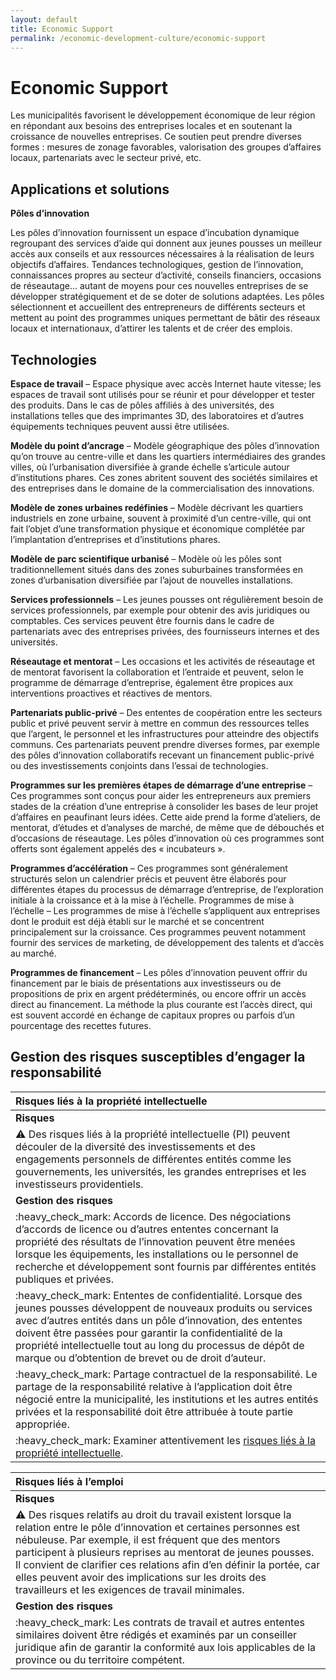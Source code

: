 ```yaml
---
layout: default
title: Economic Support
permalink: /economic-development-culture/economic-support
---
```


# Economic Support

Les municipalités favorisent le développement économique de leur région en répondant aux besoins des entreprises locales et en soutenant la croissance de nouvelles entreprises. Ce soutien peut prendre diverses formes : mesures de zonage favorables, valorisation des groupes d’affaires locaux, partenariats avec le secteur privé, etc.

## Applications et solutions

**Pôles d’innovation**

Les pôles d’innovation fournissent un espace d’incubation dynamique regroupant des services d’aide qui donnent aux jeunes pousses un meilleur accès aux conseils et aux ressources nécessaires à la réalisation de leurs objectifs d’affaires. Tendances technologiques, gestion de l’innovation, connaissances propres au secteur d’activité, conseils financiers, occasions de réseautage... autant de moyens pour ces nouvelles entreprises de se développer stratégiquement et de se doter de solutions adaptées. Les pôles sélectionnent et accueillent des entrepreneurs de différents secteurs et mettent au point des programmes uniques permettant de bâtir des réseaux locaux et internationaux, d’attirer les talents et de créer des emplois.

## Technologies

**Espace de travail** – Espace physique avec accès Internet haute vitesse; les espaces de travail sont utilisés pour se réunir et pour développer et tester des produits. Dans le cas de pôles affiliés à des universités, des installations telles que des imprimantes 3D, des laboratoires et d’autres équipements techniques peuvent aussi être utilisées.

**Modèle du point d’ancrage** – Modèle géographique des pôles d’innovation qu’on trouve au centre-ville et dans les quartiers intermédiaires des grandes villes, où l’urbanisation diversifiée à grande échelle s’articule autour d’institutions phares. Ces zones abritent souvent des sociétés similaires et des entreprises dans le domaine de la commercialisation des innovations.

**Modèle de zones urbaines redéfinies** – Modèle décrivant les quartiers industriels en zone urbaine, souvent à proximité d’un centre-ville, qui ont fait l’objet d’une transformation physique et économique complétée par l’implantation d’entreprises et d’institutions phares.

**Modèle de parc scientifique urbanisé** – Modèle où les pôles sont traditionnellement situés dans des zones suburbaines transformées en zones d’urbanisation diversifiée par l’ajout de nouvelles installations.

**Services professionnels** – Les jeunes pousses ont régulièrement besoin de services professionnels, par exemple pour obtenir des avis juridiques ou comptables. Ces services peuvent être fournis dans le cadre de partenariats avec des entreprises privées, des fournisseurs internes et des universités.

**Réseautage et mentorat** – Les occasions et les activités de réseautage et de mentorat favorisent la collaboration et l’entraide et peuvent, selon le programme de démarrage d’entreprise, également être propices aux interventions proactives et réactives de mentors.

**Partenariats public-privé** – Des ententes de coopération entre les secteurs public et privé peuvent servir à mettre en commun des ressources telles que l’argent, le personnel et les infrastructures pour atteindre des objectifs communs. Ces partenariats peuvent prendre diverses formes, par exemple des pôles d’innovation collaboratifs recevant un financement public-privé ou des investissements conjoints dans l’essai de technologies.

**Programmes sur les premières étapes de démarrage d’une entreprise** – Ces programmes sont conçus pour aider les entrepreneurs aux premiers stades de la création d’une entreprise à consolider les bases de leur projet d’affaires en peaufinant leurs idées. Cette aide prend la forme d’ateliers, de mentorat, d’études et d’analyses de marché, de même que de débouchés et d’occasions de réseautage. Les pôles d’innovation où ces programmes sont offerts sont également appelés des « incubateurs ».

**Programmes d’accélération** – Ces programmes sont généralement structurés selon un calendrier précis et peuvent être élaborés pour différentes étapes du processus de démarrage d’entreprise, de l’exploration initiale à la croissance et à la mise à l’échelle. Programmes de mise à l’échelle – Les programmes de mise à l’échelle s’appliquent aux entreprises dont le produit est déjà établi sur le marché et se concentrent principalement sur la croissance. Ces programmes peuvent notamment fournir des services de marketing, de développement des talents et d’accès au marché.

**Programmes de financement** – Les pôles d’innovation peuvent offrir du financement par le biais de présentations aux investisseurs ou de propositions de prix en argent prédéterminés, ou encore offrir un accès direct au financement. La méthode la plus courante est l’accès direct, qui est souvent accordé en échange de capitaux propres ou parfois d’un pourcentage des recettes futures.

## Gestion des risques susceptibles d’engager la responsabilité

| Risques liés à la propriété intellectuelle |
| :--- |
| **Risques** |
| :warning: Des risques liés à la propriété intellectuelle \(PI\) peuvent découler de la diversité des investissements et des engagements personnels de différentes entités comme les gouvernements, les universités, les grandes entreprises et les investisseurs providentiels. |
| **Gestion des risques** |
| :heavy\_check\_mark: Accords de licence. Des négociations d’accords de licence ou d’autres ententes concernant la propriété des résultats de l’innovation peuvent être menées lorsque les équipements, les installations ou le personnel de recherche et développement sont fournis par différentes entités publiques et privées. |
| :heavy\_check\_mark: Ententes de confidentialité. Lorsque des jeunes pousses développent de nouveaux produits ou services avec d’autres entités dans un pôle d’innovation, des ententes doivent être passées pour garantir la confidentialité de la propriété intellectuelle tout au long du processus de dépôt de marque ou d’obtention de brevet ou de droit d’auteur. |
| :heavy\_check\_mark: Partage contractuel de la responsabilité. Le partage de la responsabilité relative à l’application doit être négocié entre la municipalité, les institutions et les autres entités privées et la responsabilité doit être attribuée à toute partie appropriée. |
| :heavy\_check\_mark: Examiner attentivement les [risques liés à la propriété intellectuelle](https://cippic-ca.github.io/SmartCityToolkit/intellectual-property.html). |

| Risques liés à l’emploi |
| :--- |
| **Risques** |
| :warning: Des risques relatifs au droit du travail existent lorsque la relation entre le pôle d’innovation et certaines personnes est nébuleuse. Par exemple, il est fréquent que des mentors participent à plusieurs reprises au mentorat de jeunes pousses. Il convient de clarifier ces relations afin d’en définir la portée, car elles peuvent avoir des implications sur les droits des travailleurs et les exigences de travail minimales. |
| **Gestion des risques** |
| :heavy\_check\_mark: Les contrats de travail et autres ententes similaires doivent être rédigés et examinés par un conseiller juridique afin de garantir la conformité aux lois applicables de la province ou du territoire compétent. |

